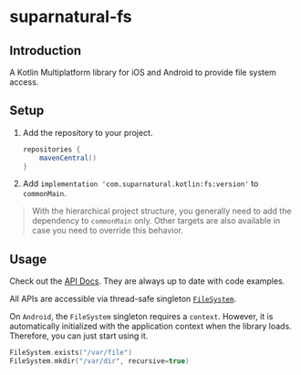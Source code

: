 # suparnatural-fs

## Introduction
A Kotlin Multiplatform library for iOS and Android to provide file system access.

## Setup

1. Add the repository to your project.
    ```groovy
    repositories {
        mavenCentral()
    }
    ```
2. Add `implementation 'com.suparnatural.kotlin:fs:version'` to `commonMain`.

> With the hierarchical project structure, you generally need to add the dependency to `commonMain` only. Other targets are also available in case you need to override this behavior.
## Usage

Check out the [API Docs](https://suparngp.github.io/kotlin-multiplatform-projects/fs/docs/suparnatural-fs/index.html).
They are always up to date with code examples.

All APIs are accessible via thread-safe singleton [`FileSystem`](https://suparngp.github.io/kotlin-multiplatform-projects/fs/docs/suparnatural-fs/com.suparnatural.core.fs/-file-system/index.html).

On `Android`, the `FileSystem` singleton requires a `context`. However, it is automatically initialized with the application context when the library loads. Therefore, you can just start using it.


```kotlin
FileSystem.exists("/var/file")
FileSystem.mkdir("/var/dir", recursive=true)
```
